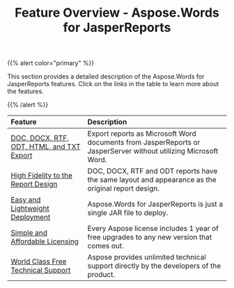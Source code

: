 ﻿---
title: Feature Overview - Aspose.Words for JasperReports
articleTitle: Feature Overview
linktitle: Feature Overview
description: "This section provides a detailed description of the Aspose.Words for JasperReports features."
type: docs
weight: 10
url: /jasperreports/feature-overview/
---

{{% alert color="primary" %}} 

This section provides a detailed description of the Aspose.Words for JasperReports features. Click on the links in the table to learn more about the features. 

{{% /alert %}} 

|Feature |Description |
| :- | :- |
|[DOC, DOCX, RTF, ODT, HTML, and TXT Export](/words/jasperreports/doc-docx-rtf-odt-html-and-txt-export/)|Export reports as Microsoft Word documents from JasperReports or JasperServer without utilizing Microsoft Word. |
|[High Fidelity to the Report Design](/words/jasperreports/high-fidelity-to-the-report-design/)|DOC, DOCX, RTF and ODT reports have the same layout and appearance as the original report design. |
|[Easy and Lightweight Deployment](/words/jasperreports/easy-and-lightweight-deployment/)|Aspose.Words for JasperReports is just a single JAR file to deploy.|
|[Simple and Affordable Licensing](/words/jasperreports/simple-and-affordable-licensing/)|Every Aspose license includes 1 year of free upgrades to any new version that comes out.|
|[World Class Free Technical Support](/words/jasperreports/world-class-free-technical-support/)|Aspose provides unlimited technical support directly by the developers of the product.|

